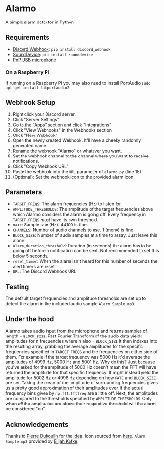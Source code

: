 # Alarmo
A simple alarm detector in Python

## Requirements
- [Discord Webhook](https://pypi.org/project/discord-webhook/): `pip install discord_webhook`
- [SoundDevice](https://pypi.org/project/sounddevice/): `pip install sounddevice`
- [PnP USB microphone](https://www.amazon.com/dp/B01MQ2AA0X?psc=1&ref=ppx_yo2ov_dt_b_product_details)

### On a Raspberry Pi
If running on a Raspberry Pi you may also need to install PortAudio
`sudo apt-get install libportaudio2`


## Webhook Setup
1. Right click your Discord server.
2. Click "Server Settings"
3. Go to the "Apps" section and click "Integrations"
4. Click "View Webhooks" in the Webhooks section
5. Click "New Webhook"
6. Open the newly created Webhook. It'll have a cheeky randomly generated name.
7. Rename the webhook "Alarmo" or whatever you want.
8. Set the webhook channel to the channel where you want to receive notifications.
9. Click "Copy Webhook URL"
10. Paste the webhook into the `URL` parameter of `alarmo.py` (line 15)
11. (Optional): Set the webhook icon to the provided alarm icon.


## Parameters
- `TARGET_FREQS`: The alarm frequencies (Hz) to listen for. 
- `AMPLITUDE_THRESHOLDS`: The amplitude of the target frequencies above which Alarmo considers the alarm is going off. Every frequency in `TARGET_FREQS` *must* have its own threshold.
- `RATE`: Sample rate (Hz). 44100 is fine.
- `CHANNELS`: Number of audio channels to use. 1 (mono) is fine
- `BLOCK_SIZE`: Number of audio samples at a time to assay. Just leave this alone
- `alarm_duration_threshold`: Duration (in seconds) the alarm has to be going off before a notification can be sent. Not recommended to set this below 5 seconds.
- `reset_timer`: When the alarm isn't heard for this number of seconds the alert timers are reset
- `URL`: The Discord Webhook URL


## Testing
The default target frequencies and amplitude thresholds are set up to detect the alarm in the included audio sample `Alarm Sample.mp3`.


## Under the hood
Alarmo takes audio input from the microphone and returns samples of length = `BLOCK_SIZE`.
Fast Fourier Transform of the audio data yields amplitudes for n frequencies where n also = `BLOCK_SIZE`
It then indexes into the resulting array, grabbing the average amplitudes for the specific frequencies specified in `TARGET_FREQS` and the frequencies on either side of them. For example if the target frequency was 5000 Hz it'd average the amplitudes of 4999 Hz, 5000 Hz and 5001 Hz. Why do this? Just because you've asked for the amplitude of 5000 Hz doesn't mean the FFT will have returned the amplitude for that specific frequency. It might instead yield the amplitude for 5002 Hz or 4998 Hz depending on how `RATE` and `BLOCK_SIZE` are set. Taking the mean of the amplitude of surrounding frequencies gives us a pretty good approximation of their amplitudes even if the actual frequency bins given by `np.fft.fftfreq` are a little off. Next, the amplitudes are compared to the thresholds specified by `AMPLITUDE_THRESHOLDS`. Only when *all* the amplitudes are above their respective threshold will the alarm be considered "on".

## Acknowledgements
Thanks to [Pierre Dubouilh](https://github.com/pldubouilh) for the [idea](https://github.com/pldubouilh/alarm).
Icon sourced from [here](https://www.iconfinder.com/icons/2542103/alarm_alert_emergency_light_icon).
`Alarm Sample.mp3` provided by [Elijah Kofke](https://www.linkedin.com/in/elijah-kofke-97a61b73/).